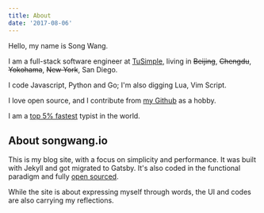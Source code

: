 ```yaml
---
title: About
date: '2017-08-06'
---
```

Hello, my name is Song Wang.

I am a full-stack software engineer at [TuSimple](http://www.tusimple.com/), living in ~~Beijing~~, ~~Chengdu~~, ~~Yokohama~~, ~~New York~~, San Diego.

I code Javascript, Python and Go; I'm also digging Lua, Vim Script.

I love open source, and I contribute from [my Github](https://github.com/wangsongiam/) as a hobby.

I am a [top 5% fastest](https://www.keyhero.com/profile/user67157/) typist in the world.

## About songwang.io

This is my blog site, with a focus on simplicity and performance. It was built with Jekyll and got migrated to Gatsby. It's also coded in the functional paradigm and fully [open sourced](https://github.com/wangsongiam/songwang.io).

While the site is about expressing myself through words, the UI and codes are also carrying my reflections.
